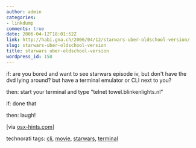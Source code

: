 ```yaml
---
author: admin
categories:
- linkdump
comments: true
date: 2006-04-12T18:01:52Z
link: http://habi.gna.ch/2006/04/12/starwars-uber-oldschool-version/
slug: starwars-uber-oldschool-version
title: starwars uber-oldschool-version
wordpress_id: 158
---
```


if: are you bored and want to see starwars episode iv, but don't have the dvd lying around? but have a terminal emulator or CLI next to you?



then: start your terminal and type "telnet towel.blinkenlights.nl"



if: done that



then: laugh!



[via [osx-hints.com](http://www.macosxhints.com/article.php?story=20060406084728559&lsrc=osxh)]





technorati tags: [cli](http://www.technorati.com/tag/cli), [movie](http://www.technorati.com/tag/movie), [starwars](http://www.technorati.com/tag/starwars), [terminal](http://www.technorati.com/tag/terminal)
